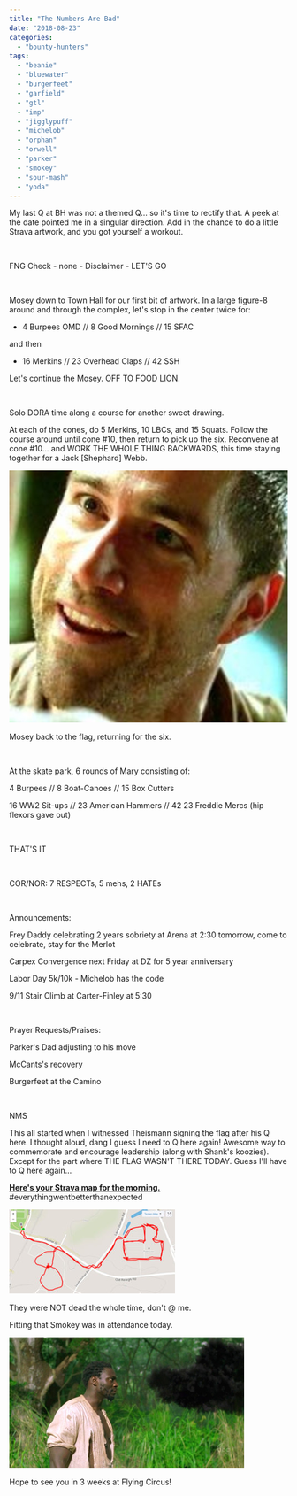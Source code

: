 ```yaml
---
title: "The Numbers Are Bad"
date: "2018-08-23"
categories: 
  - "bounty-hunters"
tags: 
  - "beanie"
  - "bluewater"
  - "burgerfeet"
  - "garfield"
  - "gtl"
  - "imp"
  - "jigglypuff"
  - "michelob"
  - "orphan"
  - "orwell"
  - "parker"
  - "smokey"
  - "sour-mash"
  - "yoda"
---
```


My last Q at BH was not a themed Q... so it's time to rectify that. A peek at the date pointed me in a singular direction. Add in the chance to do a little Strava artwork, and you got yourself a workout.

 

FNG Check - none - Disclaimer - LET'S GO

 

Mosey down to Town Hall for our first bit of artwork. In a large figure-8 around and through the complex, let's stop in the center twice for:

- 4 Burpees OMD // 8 Good Mornings // 15 SFAC

and then

- 16 Merkins // 23 Overhead Claps // 42 SSH

Let's continue the Mosey. OFF TO FOOD LION.

 

Solo DORA time along a course for another sweet drawing.

At each of the cones, do 5 Merkins, 10 LBCs, and 15 Squats. Follow the course around until cone #10, then return to pick up the six. Reconvene at cone #10... and WORK THE WHOLE THING BACKWARDS, this time staying together for a Jack \[Shephard\] Webb.

![Image result for crazy jack shephard](images/Jackface.jpg)

Mosey back to the flag, returning for the six.

 

At the skate park, 6 rounds of Mary consisting of:

4 Burpees // 8 Boat-Canoes // 15 Box Cutters

16 WW2 Sit-ups // 23 American Hammers // 42 23 Freddie Mercs (hip flexors gave out)

 

THAT'S IT

 

COR/NOR: 7 RESPECTs, 5 mehs, 2 HATEs

 

Announcements:

Frey Daddy celebrating 2 years sobriety at Arena at 2:30 tomorrow, come to celebrate, stay for the Merlot

Carpex Convergence next Friday at DZ for 5 year anniversary

Labor Day 5k/10k - Michelob has the code

9/11 Stair Climb at Carter-Finley at 5:30

 

Prayer Requests/Praises:

Parker's Dad adjusting to his move

McCants's recovery

Burgerfeet at the Camino

 

NMS

This all started when I witnessed Theismann signing the flag after his Q here. I thought aloud, dang I guess I need to Q here again! Awesome way to commemorate and encourage leadership (along with Shank's koozies). Except for the part where THE FLAG WASN'T THERE TODAY. Guess I'll have to Q here again...

**[Here's your Strava map for the morning.](https://www.strava.com/activities/1791746064)** #everythingwentbetterthanexpected

![](images/strava-300x152.jpg)

They were NOT dead the whole time, don't @ me.

Fitting that Smokey was in attendance today.

![Image result for smoke monster lost](images/800px-2x10_Eko_Monster-425x236.png)

Hope to see you in 3 weeks at Flying Circus!
